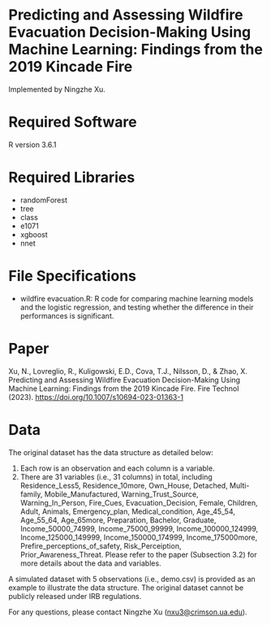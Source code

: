 # Predicting and Assessing Wildfire Evacuation Decision-Making Using Machine Learning: Findings from the 2019 Kincade Fire
Implemented by Ningzhe Xu.

# Required Software
R version 3.6.1

# Required Libraries
* randomForest
* tree
* class
* e1071
* xgboost
* nnet

# File Specifications
* wildfire evacuation.R: R code for comparing machine learning models and the logistic regression, and testing whether the difference in their performances is significant.

# Paper
Xu, N., Lovreglio, R., Kuligowski, E.D., Cova, T.J., Nilsson, D., & Zhao, X. Predicting and Assessing Wildfire Evacuation Decision-Making Using Machine Learning: Findings from the 2019 Kincade Fire. Fire Technol (2023). https://doi.org/10.1007/s10694-023-01363-1

# Data
The original dataset has the data structure as detailed below:
1.	Each row is an observation and each column is a variable.
2.	There are 31 variables (i.e., 31 columns) in total, including Residence_Less5, Residence_10more, Own_House, Detached, Multi-family, Mobile_Manufactured, Warning_Trust_Source, Warning_In_Person, Fire_Cues, Evacuation_Decision, Female, Children, Adult, Animals, Emergency_plan, Medical_condition, Age_45_54, Age_55_64, Age_65more, Preparation, Bachelor, Graduate, Income_50000_74999, Income_75000_99999, Income_100000_124999, Income_125000_149999, Income_150000_174999, Income_175000more, Prefire_perceptions_of_safety, Risk_Perceiption, Prior_Awareness_Threat. Please refer to the paper (Subsection 3.2) for more details about the data and variables.

A simulated dataset with 5 observations (i.e., demo.csv) is provided as an example to illustrate the data structure. The original dataset cannot be publicly released under IRB regulations. 

For any questions, please contact Ningzhe Xu (nxu3@crimson.ua.edu).
